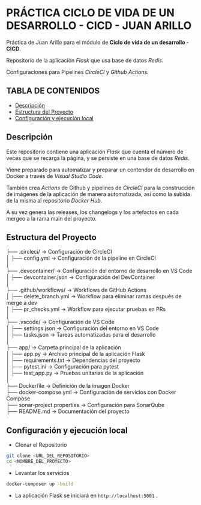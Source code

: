 # PRÁCTICA CICLO DE VIDA DE UN DESARROLLO - CICD - JUAN ARILLO

Práctica de Juan Arillo para el módulo de **Ciclo de vida de un desarrollo - CICD**.

Repositorio de la aplicación *Flask* que usa base de datos *Redis*.

Configuraciones para Pipelines *CircleCI* y *Github Actions*.

## TABLA DE CONTENIDOS

- [Descripción](#Descripcion)
- [Estructura del Proyecto](#estructura-del-proyecto)
- [Configuración y ejecución local](#configuración-y-ejecución-local)

## Descripción

Este repositorio contiene una aplicación *Flask* que cuenta el número de veces que se recarga la página, y se persiste en una base de datos *Redis*.

Viene preparado para automatizar y preparar un contendor de desarrollo en Docker a través de *Visual Studio Code*.

También crea *Actions* de Github y pipelines de *CircleCI* para la construcción de imágenes de la aplicación de manera automatizada, así como la subida de la misma al repositorio *Docker Hub*. 

A su vez genera las releases, los changelogs y los artefactos en cada mergeo a la rama main del proyecto.

## Estructura del Proyecto

├── .circleci/                      -> Configuración de CircleCI  
│   ├── config.yml                  -> Configuración de la pipeline en CircleCI  
│  
├── .devcontainer/                  -> Configuración del entorno de desarrollo en VS Code  
│   ├── devcontainer.json           -> Configuración del DevContainer  
│  
├── .github/workflows/               -> Workflows de GitHub Actions  
│   ├── delete_branch.yml            -> Workflow para eliminar ramas después de merge a dev  
│   ├── pr_checks.yml                -> Workflow para ejecutar pruebas en PRs  
│  
├── .vscode/                         -> Configuración de VS Code  
│   ├── settings.json                -> Configuración del entorno en VS Code  
│   ├── tasks.json                   -> Tareas automatizadas para el desarrollo  
│  
├── app/                             -> Carpeta principal de la aplicación  
│   ├── app.py                       -> Archivo principal de la aplicación Flask  
│   ├── requirements.txt             -> Dependencias del proyecto  
│   ├── pytest.ini                   -> Configuración para pytest  
│   ├── test_app.py                  -> Pruebas unitarias de la aplicación  
│  
├── Dockerfile                       -> Definición de la imagen Docker  
├── docker-compose.yml               -> Configuración de servicios con Docker Compose  
├── sonar-project.properties         -> Configuración para SonarQube  
├── README.md                        -> Documentación del proyecto  

## Configuración y ejecución local

- Clonar el Repositorio

```bash
git clone <URL_DEL_REPOSITORIO>
cd <NOMBRE_DEL_PROYECTO>
```

- Levantar los servicios

```bash
docker-composer up -build
```

- La aplicación Flask se iniciará en `http://localhost:5001` .
